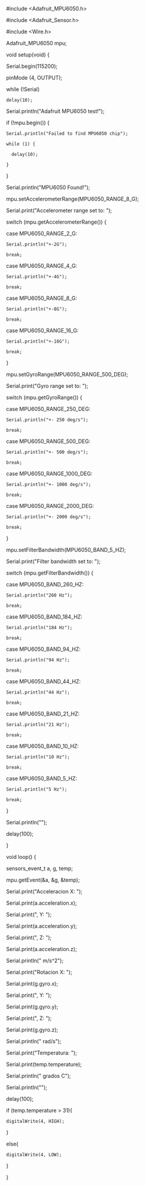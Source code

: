#include <Adafruit_MPU6050.h>

#include <Adafruit_Sensor.h>

#include <Wire.h>

Adafruit_MPU6050 mpu;

void setup(void) {

  Serial.begin(115200);

  pinMode (4, OUTPUT);

 

  while (!Serial)

    delay(10);

  Serial.println("Adafruit MPU6050 test!");

  if (!mpu.begin()) {

    Serial.println("Failed to find MPU6050 chip");

    while (1) {

      delay(10);

    }

  }

  Serial.println("MPU6050 Found!");

  mpu.setAccelerometerRange(MPU6050_RANGE_8_G);

  Serial.print("Accelerometer range set to: ");

  switch (mpu.getAccelerometerRange()) {

  case MPU6050_RANGE_2_G:

    Serial.println("+-2G");

    break;

  case MPU6050_RANGE_4_G:

    Serial.println("+-4G");

    break;

  case MPU6050_RANGE_8_G:

    Serial.println("+-8G");

    break;

  case MPU6050_RANGE_16_G:

    Serial.println("+-16G");

    break;

  }

  mpu.setGyroRange(MPU6050_RANGE_500_DEG);

  Serial.print("Gyro range set to: ");

  switch (mpu.getGyroRange()) {

  case MPU6050_RANGE_250_DEG:

    Serial.println("+- 250 deg/s");

    break;

  case MPU6050_RANGE_500_DEG:

    Serial.println("+- 500 deg/s");

    break;

  case MPU6050_RANGE_1000_DEG:

    Serial.println("+- 1000 deg/s");

    break;

  case MPU6050_RANGE_2000_DEG:

    Serial.println("+- 2000 deg/s");

    break;

  }

  mpu.setFilterBandwidth(MPU6050_BAND_5_HZ);

  Serial.print("Filter bandwidth set to: ");

  switch (mpu.getFilterBandwidth()) {

  case MPU6050_BAND_260_HZ:

    Serial.println("260 Hz");

    break;

  case MPU6050_BAND_184_HZ:

    Serial.println("184 Hz");

    break;

  case MPU6050_BAND_94_HZ:

    Serial.println("94 Hz");

    break;

  case MPU6050_BAND_44_HZ:

    Serial.println("44 Hz");

    break;

  case MPU6050_BAND_21_HZ:

    Serial.println("21 Hz");

    break;

  case MPU6050_BAND_10_HZ:

    Serial.println("10 Hz");

    break;

  case MPU6050_BAND_5_HZ:

    Serial.println("5 Hz");

    break;

  }

  Serial.println("");

  delay(100);

}

void loop() {

  sensors_event_t a, g, temp;

  mpu.getEvent(&a, &g, &temp);

  Serial.print("Acceleracion X: ");

  Serial.print(a.acceleration.x);

  Serial.print(", Y: ");

  Serial.print(a.acceleration.y);

  Serial.print(", Z: ");

  Serial.print(a.acceleration.z);

  Serial.println(" m/s^2");

  Serial.print("Rotacion X: ");

  Serial.print(g.gyro.x);

  Serial.print(", Y: ");

  Serial.print(g.gyro.y);

  Serial.print(", Z: ");

  Serial.print(g.gyro.z);

  Serial.println(" rad/s");

  Serial.print("Temperatura: ");

  Serial.print(temp.temperature);

  Serial.println(" grados C");

  Serial.println("");

  delay(100);

  if (temp.temperature > 31){

    digitalWrite(4, HIGH);

  }

  else{

    digitalWrite(4, LOW);

  }

}

